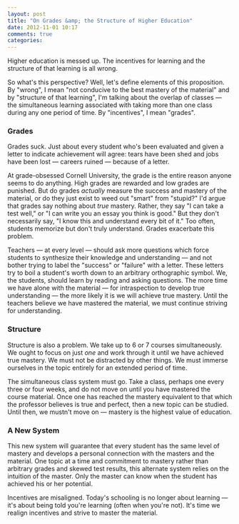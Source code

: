 ```yaml
---
layout: post
title: "On Grades &amp; the Structure of Higher Education"
date: 2012-11-01 10:17
comments: true
categories:
---
```


Higher education is messed up. The incentives for learning and the structure of that learning is all wrong.

So what's this perspective? Well, let's define elements of this proposition. By "wrong", I mean "not conducive to the best mastery of the material" and by "structure of that learning", I'm talking about the overlap of classes &mdash; the simultaneous learning associated with taking more than one class during any one period of time. By "incentives", I mean "grades".

### Grades

Grades suck. Just about every student who's been evaluated and given a letter to indicate achievement will agree: tears have been shed and jobs have been lost &mdash; careers ruined &mdash; because of a letter.

At grade-obsessed Cornell University, the grade is the entire reason anyone seems to do anything. High grades are rewarded and low grades are punished. But do grades _actually_ measure the success and mastery of the material, or do they just exist to weed out "smart" from "stupid?" I'd argue that grades say nothing about _true_ mastery. Rather, they say "I can take a test well," or "I can write you an essay you think is good." But they don't necessarily say, "I know this and understand every bit of it." Too often, students memorize but don't truly understand. Grades exacerbate this problem.

Teachers &mdash; at every level &mdash; should ask more questions which force students to synthesize their knowledge and understanding &mdash; and not bother trying to label the "success" or "failure" with a letter. These letters try to boil a student's worth down to an arbitrary orthographic symbol. We, the students, should learn by reading and asking questions. The more time we have alone with the material &mdash; for intraspection to develop true understanding &mdash; the more likely it is we will achieve true mastery. Until the teachers believe we have mastered the material, we must continue striving for understanding.

### Structure

Structure is also a problem. We take up to 6 or 7 courses simultaneously. We ought to focus on just _one_ and work through it until we have achieved true mastery. We must not be distracted by other things. We must immerse ourselves in the topic entirely for an extended period of time.

The simultaneous class system must go. Take a class, perhaps one every three or four weeks, and do not move on until you have mastered the course material. Once one has reached the mastery equivalent to that which the professor believes is true and perfect, then a new topic can be studied. Until then, we mustn't move on &mdash; mastery is the highest value of education.

### A New System

This new system will guarantee that every student has the same level of mastery and develops a personal connection with the masters and the material. One topic at a time and commitment to mastery rather than arbitrary grades and skewed test results, this alternate system relies on the intuition of the master. Only the master can know when the student has achieved his or her potential.

Incentives are misaligned. Today's schooling is no longer about learning &mdash; it's about being told you're learning (often when you're not). It's time we realign incentives and strive to master the material.
